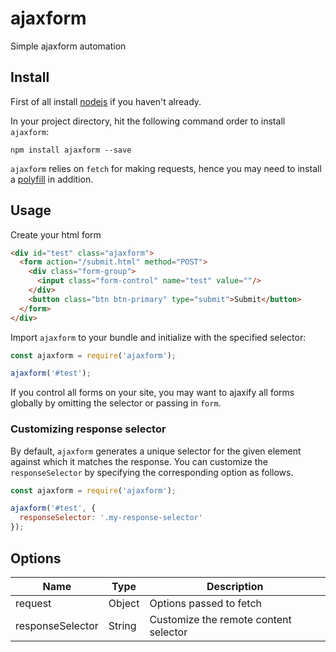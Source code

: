 # ajaxform

Simple ajaxform automation

## Install

First of all install [nodejs](https://nodejs.org]) if you haven't already.

In your project directory, hit the following command order to install `ajaxform`:

```cli
npm install ajaxform --save
```

`ajaxform` relies on `fetch` for making requests, hence you may need to install a [polyfill](https://www.npmjs.com/package/isomorphic-fetch) in addition.

## Usage

Create your html form

```html
<div id="test" class="ajaxform">
  <form action="/submit.html" method="POST">
    <div class="form-group">
      <input class="form-control" name="test" value=""/>
    </div>
    <button class="btn btn-primary" type="submit">Submit</button>
  </form>
</div>
```

Import `ajaxform` to your bundle and initialize with the specified selector:

```js
const ajaxform = require('ajaxform');

ajaxform('#test');
```

If you control all forms on your site, you may want to ajaxify all forms globally by omitting the selector or passing in `form`.

### Customizing response selector

By default, `ajaxform` generates a unique selector for the given element against which it matches the response. You can customize the `responseSelector` by specifying the corresponding option as follows.

```js
const ajaxform = require('ajaxform');

ajaxform('#test', {
  responseSelector: '.my-response-selector'
});
```

## Options

| Name                    | Type    | Description                                     |
|-------------------------|---------|-------------------------------------------------|
| request                 | Object  | Options passed to fetch                         |
| responseSelector        | String  | Customize the remote content selector           |
